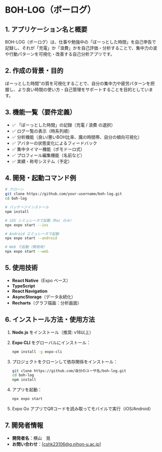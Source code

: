 # BOH-LOG（ボーログ）

## 1. アプリケーション名と概要

BOH-LOG（ボーログ）は、仕事や勉強中の「ぼーっとした時間」を自己申告で記録し、それが「充電」か「浪費」かを自己評価・分析することで、集中力の波や行動パターンを可視化・改善する自己分析アプリです。

## 2. 作成の背景・目的

ぼーっとした時間"の質を可視化することで、自分の集中力や疲労パターンを把握し、より良い時間の使い方・自己管理をサポートすることを目的としています。

## 3. 機能一覧（要件定義）

- ✅ 「ぼーっとした時間」の記録（充電 / 浪費 の選択）
- ✅ ログ一覧の表示（時系列順）
- ✅ 分析機能（良い/悪いBOH比率、魔の時間帯、自分の傾向可視化）
- ✅ アバターの状態変化によるフィードバック
- ✅ 集中タイマー機能（ポモドーロ式）
- ✅ プロフィール編集機能（名前など）
- ✅ 実績・称号システム（予定）

## 4. 開発・起動コマンド例

```bash
# クローン
git clone https://github.com/your-username/boh-log.git
cd boh-log

# パッケージインストール
npm install

# iOS シミュレータで起動（Mac のみ）
npx expo start --ios

# Android エミュレータで起動
npx expo start --android

# Web で起動（開発用）
npx expo start --web
````

## 5. 使用技術

* **React Native**（Expo ベース）
* **TypeScript**
* **React Navigation**
* **AsyncStorage**（データ永続化）
* **Recharts**（グラフ描画：分析画面）

## 6. インストール方法・使用方法

1. **Node.js** をインストール（推奨: v18以上）
2. **Expo CLI** をグローバルにインストール：

   ```bash
   npm install -g expo-cli
   ```
3. プロジェクトをクローンして依存関係をインストール：

   ```bash
   git clone https://github.com/自分のユーザ名/boh-log.git
   cd boh-log
   npm install
   ```
4. アプリを起動：

   ```bash
   npx expo start
   ```
5. Expo Go アプリでQRコードを読み取ってモバイルで実行（iOS/Android）

## 7. 開発者情報

* **開発者名**：横山　晃
* **お問い合わせ**：[cshk23106@g.nihon-u.ac.jp]

